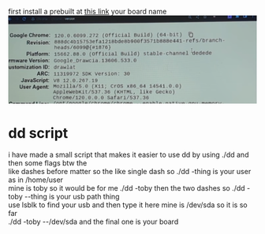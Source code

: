 first install a prebuilt at [this link](https://github.com/ading2210/shimboot/releases)  your board name ![Screenshot with line](assets/screenshot.jpg)



# dd script       

i have made a small script that makes it easier to use dd by using ./dd and then some flags btw the          
like dashes before matter so the like single dash so ./dd -thing is your user as in /home/user     
mine is toby so it would be for me ./dd -toby then the two dashes so ./dd -toby --thing is your usb path thing      
use lsblk to find your usb and then type it here mine is /dev/sda so it is so far      
./dd -toby --/dev/sda and the final one is your board
